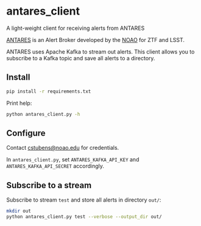# antares_client
A light-weight client for receiving alerts from ANTARES

[ANTARES](antares.noao.edu) is an Alert Broker developed by the [NOAO](noao.edu) for ZTF and LSST.

ANTARES uses Apache Kafka to stream out alerts. This client allows you to subscribe to a Kafka topic and save all alerts to a directory.

## Install

```bash
pip install -r requirements.txt
```

Print help:

```bash
python antares_client.py -h
```

## Configure

Contact cstubens@noao.edu for credentials.

In `antares_client.py`, set `ANTARES_KAFKA_API_KEY` and `ANTARES_KAFKA_API_SECRET` accordingly.

## Subscribe to a stream

Subscribe to stream `test` and store all alerts in directory `out/`:

```bash
mkdir out
python antares_client.py test --verbose --output_dir out/
```
